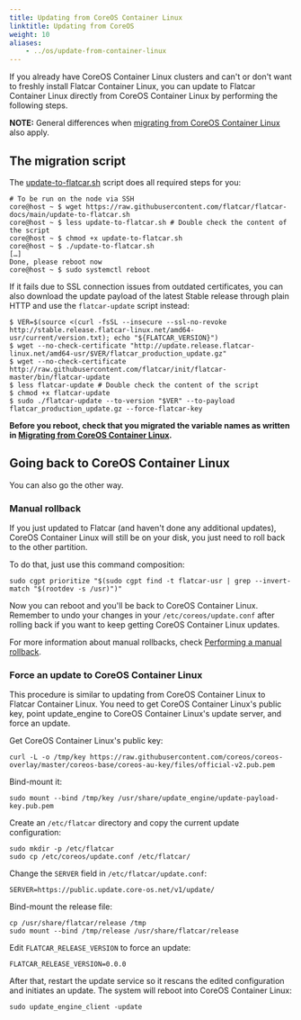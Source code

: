 ```yaml
---
title: Updating from CoreOS Container Linux
linktitle: Updating from CoreOS
weight: 10
aliases:
    - ../os/update-from-container-linux
---
```


If you already have CoreOS Container Linux clusters and can't or don't want to freshly install Flatcar Container Linux, you can update to Flatcar Container Linux directly from CoreOS Container Linux by performing the following steps.

**NOTE:** General differences when [migrating from CoreOS Container Linux][migrate-from-container-linux] also apply.


## The migration script

The [update-to-flatcar.sh](https://raw.githubusercontent.com/flatcar/flatcar-docs/main/update-to-flatcar.sh) script does all required steps for you:

```shell
# To be run on the node via SSH
core@host ~ $ wget https://raw.githubusercontent.com/flatcar/flatcar-docs/main/update-to-flatcar.sh
core@host ~ $ less update-to-flatcar.sh # Double check the content of the script
core@host ~ $ chmod +x update-to-flatcar.sh
core@host ~ $ ./update-to-flatcar.sh
[…]
Done, please reboot now
core@host ~ $ sudo systemctl reboot
```

If it fails due to SSL connection issues from outdated certificates, you can also download the update payload of the latest Stable release through plain HTTP and use the `flatcar-update` script instead:

```shell
$ VER=$(source <(curl -fsSL --insecure --ssl-no-revoke http://stable.release.flatcar-linux.net/amd64-usr/current/version.txt); echo "${FLATCAR_VERSION}")
$ wget --no-check-certificate "http://update.release.flatcar-linux.net/amd64-usr/$VER/flatcar_production_update.gz"
$ wget --no-check-certificate http://raw.githubusercontent.com/flatcar/init/flatcar-master/bin/flatcar-update
$ less flatcar-update # Double check the content of the script
$ chmod +x flatcar-update
$ sudo ./flatcar-update --to-version "$VER" --to-payload flatcar_production_update.gz --force-flatcar-key
```

**Before you reboot, check that you migrated the variable names as written in [Migrating from CoreOS Container Linux][migrate-from-container-linux].**

## Going back to CoreOS Container Linux

You can also go the other way.

### Manual rollback

If you just updated to Flatcar (and haven't done any additional updates), CoreOS Container Linux will still be on your disk, you just need to roll back to the other partition.

To do that, just use this command composition:

```shell
sudo cgpt prioritize "$(sudo cgpt find -t flatcar-usr | grep --invert-match "$(rootdev -s /usr)")"
```

Now you can reboot and you'll be back to CoreOS Container Linux.
Remember to undo your changes in your `/etc/coreos/update.conf` after rolling back if you want to keep getting CoreOS Container Linux updates.

For more information about manual rollbacks, check [Performing a manual rollback][manual-rollback].

### Force an update to CoreOS Container Linux

This procedure is similar to updating from CoreOS Container Linux to Flatcar Container Linux.
You need to get CoreOS Container Linux's public key, point update_engine to CoreOS Container Linux's update server, and force an update.

Get CoreOS Container Linux's public key:

```shell
curl -L -o /tmp/key https://raw.githubusercontent.com/coreos/coreos-overlay/master/coreos-base/coreos-au-key/files/official-v2.pub.pem
```

Bind-mount it:

```shell
sudo mount --bind /tmp/key /usr/share/update_engine/update-payload-key.pub.pem
```

Create an `/etc/flatcar` directory and copy the current update configuration:

```shell
sudo mkdir -p /etc/flatcar
sudo cp /etc/coreos/update.conf /etc/flatcar/
```

Change the `SERVER` field in `/etc/flatcar/update.conf`:

```shell
SERVER=https://public.update.core-os.net/v1/update/
```

Bind-mount the release file:

```shell
cp /usr/share/flatcar/release /tmp
sudo mount --bind /tmp/release /usr/share/flatcar/release
```

Edit `FLATCAR_RELEASE_VERSION` to force an update:

```shell
FLATCAR_RELEASE_VERSION=0.0.0
```

After that, restart the update service so it rescans the edited configuration and initiates an update.
The system will reboot into CoreOS Container Linux:

```shell
sudo update_engine_client -update
```

[migrate-from-container-linux]: _index.md
[manual-rollback]: ../setup/debug/manual-rollbacks/#performing-a-manual-rollback

